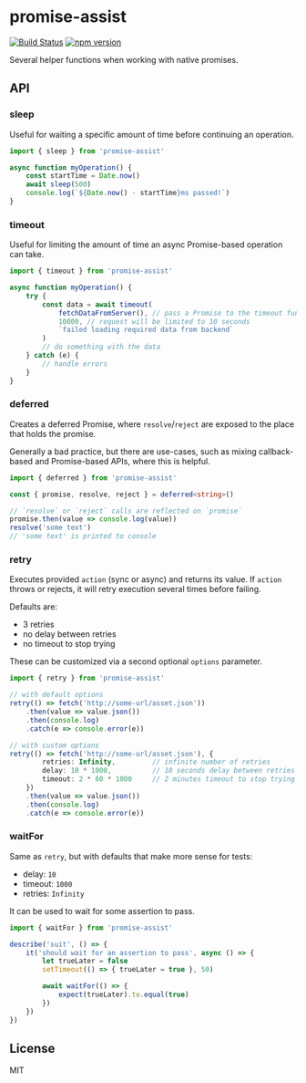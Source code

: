 # promise-assist
[![Build Status](https://github.com/AviVahl/promise-assist/workflows/CI/badge.svg)](https://github.com/AviVahl/promise-assist/actions)
[![npm version](https://img.shields.io/npm/v/promise-assist.svg)](https://www.npmjs.com/package/promise-assist)

Several helper functions when working with native promises.

## API
### sleep

Useful for waiting a specific amount of time before continuing an operation.

```ts
import { sleep } from 'promise-assist'

async function myOperation() {
    const startTime = Date.now()
    await sleep(500)
    console.log(`${Date.now() - startTime}ms passed!`)
}
```

### timeout

Useful for limiting the amount of time an async Promise-based operation can take.

```ts
import { timeout } from 'promise-assist'

async function myOperation() {
    try {
        const data = await timeout(
            fetchDataFromServer(), // pass a Promise to the timeout function
            10000, // request will be limited to 10 seconds
            `failed loading required data from backend`
        )
        // do something with the data
    } catch (e) {
        // handle errors
    }
}
```

### deferred

Creates a deferred Promise, where `resolve`/`reject` are exposed to the place that holds the promise.

Generally a bad practice, but there are use-cases, such as mixing callback-based and Promise-based APIs, where this is helpful.
```ts
import { deferred } from 'promise-assist'

const { promise, resolve, reject } = deferred<string>()

// `resolve` or `reject` calls are reflected on `promise`
promise.then(value => console.log(value))
resolve('some text')
// 'some text' is printed to console
```

### retry

Executes provided `action` (sync or async) and returns its value.
If `action` throws or rejects, it will retry execution several times before failing.

Defaults are:
- 3 retries
- no delay between retries
- no timeout to stop trying

These can be customized via a second optional `options` parameter.

```ts
import { retry } from 'promise-assist'

// with default options
retry(() => fetch('http://some-url/asset.json'))
    .then(value => value.json())
    .then(console.log)
    .catch(e => console.error(e))

// with custom options
retry(() => fetch('http://some-url/asset.json'), {
        retries: Infinity,         // infinite number of retries
        delay: 10 * 1000,          // 10 seconds delay between retries
        timeout: 2 * 60 * 1000     // 2 minutes timeout to stop trying
    })
    .then(value => value.json())
    .then(console.log)
    .catch(e => console.error(e))
```

### waitFor

Same as `retry`, but with defaults that make more sense for tests:
- delay: `10`
- timeout: `1000`
- retries: `Infinity`

It can be used to wait for some assertion to pass.

```ts
import { waitFor } from 'promise-assist'

describe('suit', () => {
    it('should wait for an assertion to pass', async () => {
        let trueLater = false
        setTimeout(() => { trueLater = true }, 50)

        await waitFor(() => {
            expect(trueLater).to.equal(true)
        })
    })
})
```

## License

MIT
